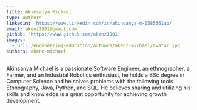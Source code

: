 ```yaml
---
title: Akinsanya Michael
type: authors
linkedin: 'https://www.linkedin.com/in/akinsanya-m-0585661ab/'
email: akenz1901@gmail.com
github: 'https://www.github.com/akenz1901'
images:
  - url: /engineering-education/authors/akenz-michael/avatar.jpg
authors: akenz-michael
---
```

Akinsanya Michael is a passionate Software Engineer, an ethnographer, a Farmer, and an Industrial Robotics enthusiast,
he holds a BSc degree in Computer Science and he solves problems with the following tools Ethnography, Java, Python, and SQL.
He believes sharing and utilizing his skills and knowledge is a great opportunity for achieving growth development.
